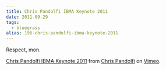 ```yaml
---
title: Chris Pandolfi IBMA Keynote 2011
date: 2011-09-29
tags: 
  - bluegrass
alias: 196-chris-pandolfi-ibma-keynote-2011
---
```


Respect, mon.

[Chris Pandolfi IBMA Keynote 2011](http://vimeo.com/29731282) from [Chris Pandolfi](http://vimeo.com/user3956258) on [Vimeo](http://vimeo.com).

